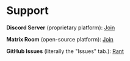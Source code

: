 # Support
**Discord Server** (proprietary platform): [Join](https://discord.gg/aBQQ2gaqkU)

**Matrix Room** (open-source platform): [Join](https://matrix.to/#/#arctinelinux:matrix.org)

**GitHub Issues** (literally the "Issues" tab.): [Rant](https://github.com/Lintine/Arctine/issues)
